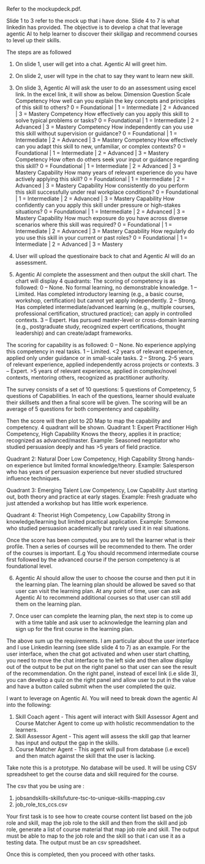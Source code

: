 Refer to the mockupdeck.pdf.

Slide 1 to 3 refer to the mock up that i have done. Slide 4 to 7 is what linkedin has provided. The objective is to develop a chat that leverage agentic AI to help learner to discover their skillgap and recommend courses to level up their skills.

The steps are as followed
1) On slide 1, user will get into a chat. Agentic AI will greet him.
2) On slide 2, user will type in the chat to say they want to learn new skill.
3) On slide 3, Agentic AI will ask the user to do an assessment using excel link. In the excel link, it will show as below.
Dimension	Question	Scale
Competency	How well can you explain the key concepts and principles of this skill to others?	0 = Foundational | 1 = Intermediate | 2 = Advanced | 3 = Mastery
Competency	How effectively can you apply this skill to solve typical problems or tasks?	0 = Foundational | 1 = Intermediate | 2 = Advanced | 3 = Mastery
Competency	How independently can you use this skill without supervision or guidance?	0 = Foundational | 1 = Intermediate | 2 = Advanced | 3 = Mastery
Competency	How effectively can you adapt this skill to new, unfamiliar, or complex contexts?	0 = Foundational | 1 = Intermediate | 2 = Advanced | 3 = Mastery
Competency	How often do others seek your input or guidance regarding this skill?	0 = Foundational | 1 = Intermediate | 2 = Advanced | 3 = Mastery
Capability	How many years of relevant experience do you have actively applying this skill?	0 = Foundational | 1 = Intermediate | 2 = Advanced | 3 = Mastery
Capability	How consistently do you perform this skill successfully under real workplace conditions?	0 = Foundational | 1 = Intermediate | 2 = Advanced | 3 = Mastery
Capability	How confidently can you apply this skill under pressure or high-stakes situations?	0 = Foundational | 1 = Intermediate | 2 = Advanced | 3 = Mastery
Capability	How much exposure do you have across diverse scenarios where this skill was required?	0 = Foundational | 1 = Intermediate | 2 = Advanced | 3 = Mastery
Capability	How regularly do you use this skill in your current or past roles?	0 = Foundational | 1 = Intermediate | 2 = Advanced | 3 = Mastery

4) User will upload the questionaire back to chat and Agentic AI will do an assessment.
5) Agentic AI complete the assessment and then output the skill chart. The chart will display 4 quadrants: 
The scoring of competency is as followed:
0 – None. No formal learning, no demonstrable knowledge.
1 – Limited. Has completed introductory learning (e.g., a basic course, workshop, certification) but cannot yet apply independently.
2 – Strong. Has completed intermediate/advanced learning (e.g., multiple courses, professional certification, structured practice); can apply in controlled contexts.
3 – Expert. Has pursued master-level or cross-domain learning (e.g., postgraduate study, recognized expert certifications, thought leadership) and can create/adapt frameworks.

The scoring for capability is as followed:
0 – None. No experience applying this competency in real tasks.
1 – Limited. <2 years of relevant experience, applied only under guidance or in small-scale tasks.
2 – Strong. 2–5 years of relevant experience, applied independently across projects or contexts.
3 – Expert. >5 years of relevant experience, applied in complex/novel contexts, mentoring others, recognized as practitioner authority.

The survey consists of a set of 10 questions: 5 questions of Competency, 5 questions of Capabilities. In each of the questions, learner should evaluate their skillsets and then a final score will be given. The scoring will be an average of 5 questions for both compentency and capability. 

Then the score will then plot to 2D Map to map the capability and competency. 4 quadrant will be shown. 
Quadrant 1: Expert Practitioner
High Competency, High Capability
Knows the theory, applies it in practice; recognized as advanced/master.
Example: Seasoned negotiator who studied persuasion deeply and has >5 years of field practice.

Quadrant 2: Natural Doer
Low Competency, High Capability
Strong hands-on experience but limited formal knowledge/theory.
Example: Salesperson who has years of persuasion experience but never studied structured influence techniques.

Quadrant 3: Emerging Talent
Low Competency, Low Capability
Just starting out, both theory and practice at early stages.
Example: Fresh graduate who just attended a workshop but has little work experience.

Quadrant 4: Theorist
High Competency, Low Capability
Strong in knowledge/learning but limited practical application.
Example: Someone who studied persuasion academically but rarely used it in real situations.

Once the score has been computed, you are to tell the learner what is their profile. Then a series of courses will be recommended to them. The order of the courses is important. E.g You should recommend intermediate course first followed by the advanced course if the person competency is at foundational level.

6) Agentic AI should allow the user to choose the course and then put it in the learning plan. The learning plan should be allowed be saved so that user can visit the learning plan. At any point of time, user can ask Agentic AI to recommend additional courses so that user can still add them on the learning plan.

7) Once user can complete the learning plan, the next step is to come up with a time table and ask user to acknowledge the learning plan and sign up for the first course in the learning plan. 

The above sum up the requirements. I am particular about the user interface and I use Linkedin learning (see slide slide 4 to 7) as an example. For the user interface, when the chat got activated and when user start chatting, you need to move the chat interface to the left side and then allow display out of the output to be put on the right panel so that user can see the result of the recommendation. On the right panel, instead of excel link (i.e slide 3), you can develop a quiz on the right panel and allow user to put in the value and have a button called submit when the user completed the quiz. 

I want to leverage on Agentic AI. You will need to break down the agentic AI into the following: 
1) Skill Coach agent - This agent will interact with Skill Assessor Agent and Course Matcher Agent to come up with holistic recommendation to the learners.
2) Skill Assessor Agent - This agent will assess the skill gap that learner has input and output the gap in the skills.
3) Course Matcher Agent - This agent will pull from database (i.e excel) and then match against the skill that the user is lacking. 

Take note this is a prototype. No database will be used. It will be using CSV spreadsheet to get the course data and skill required for the course. 

The csv that you be using are :
1) jobsandskills-skillsfuture-tsc-to-unique-skills-mapping.csv
2) job_role_tcs_ccs.csv

Your first task is to see how to create course content list based on the job role and skill, map the job role to the skill and then from the skill and job role, generate a list of course material that map job role and skill. The output must be able to map to the job role and the skill so that i can use it as a testing data. The output must be an csv spreadsheet.

Once this is completed, then you proceed with other tasks. 